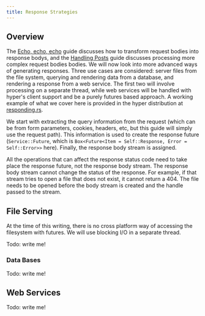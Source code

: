 ```yaml
---
title: Response Strategies
---
```


## Overview

The [Echo, echo, echo](./echo) guide discusses how to transform
request bodies into response bodys, and the [Handling
Posts](./handle_post) guide discusses processing more complex request
bodies bodies. We will now look into more advanced ways of generating
responses. Three use cases are considered: server files from the file
system, querying and rendering data from a database, and rendering a
response from a web service. The first two will involve processing on
a separate thread, while web services will be handled with hyper's
client support and be a purely futures based approach. A working
example of what we cover here is provided in the hyper distribution at
[responding.rs](https://github.com/hyperium/hyper/blob/master/examples/responding.rs).

We start with extracting the query information from the request (which
can be from form parameters, cookies, headers, etc, but this guide
will simply use the request path). This information is used to create
the response future (`Service::Future`, which is `Box<Future<Item =
Self::Response, Error = Self::Error>>` here). Finally, the response
body stream is assigned.

All the operations that can affect the response status code need to
take place the response future, not the response body stream. The
response body stream cannot change the status of the response. For
example, if that stream tries to open a file that does not exist, it
cannot return a 404. The file needs to be opened before the body
stream is created and the handle passed to the stream.

## File Serving

At the time of this writing, there is no cross platform way of
accessing the filesystem with futures. We will use blocking I/O in a
separate thread.

Todo: write me!

### Data Bases

Todo: write me!

## Web Services

Todo: write me!
